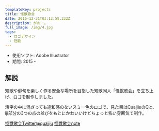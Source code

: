 ```yaml
---
templateKey: projects
title: 怪獣歌会
date: 2015-12-31T03:12:59.232Z
description: がおー。
full_image: /img/4.jpg
tags:
  - ロゴデザイン
  - 短歌
---
```


 - 使用ソフト: Adobe Illustrator
 - 期間: 2015 -

## 解説

短歌や俳句を楽しく作る安全な場所を目指した短歌同人「怪獣歌会」を立ち上げ、ロゴを制作しました。

活字の中に混ざっても違和感のないスミ一色のロゴで、見た目はQuaijiuのQと、iji部分の3つの点の並びをもとにかわいいけどちょっと怖い雰囲気で制作。

[怪獣歌会Twitter@quaijiu](https://twitter.com/quaijiu)
[怪獣歌会note](https://note.mu/quaijiu/)

